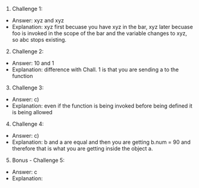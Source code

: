 1. Challenge 1:
  - Answer: xyz and xyz
  - Explanation: xyz first becuase you have xyz in the bar, xyz later becuase foo is invoked in the scope of the bar and the variable changes to xyz, so abc stops existing.


2. Challenge 2:
  - Answer: 10 and 1
  - Explanation: difference with Chall. 1 is that you are sending a to the function


3. Challenge 3:
  - Answer: c)
  - Explanation: even if the function is being invoked before being defined it is being allowed


4. Challenge 4:
  - Answer: c)
  - Explanation: b and a are equal and then you are getting b.num = 90 and therefore that is what you are getting inside the object a.


5. Bonus - Challenge 5:
  - Answer: c
  - Explanation: 
